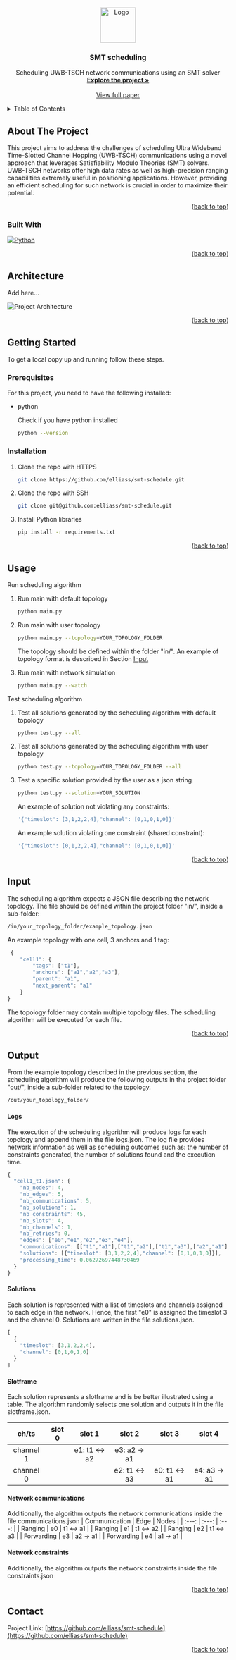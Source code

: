 <a name="readme-top"></a>

<!-- PROJECT LOGO -->
<br />
<div align="center">
  <a href="https://github.com/elliass/smt-schedule">
    <img src="images/logo.png" alt="Logo" width="80" height="80">
  </a>

<h3 align="center">SMT scheduling
</h3>

  <p align="center">
    Scheduling UWB-TSCH network communications using an SMT solver
    <br />
    <a href="https://github.com/elliass/smt-schedule/tree/master/src"><strong>Explore the project »</strong></a>
    <br />
    <br />
    <a href="https://www.overleaf.com/project/6453e380894b146dd444f6ff">View full paper</a>
  </p>
</div>



<!-- TABLE OF CONTENTS -->
<details>
  <summary>Table of Contents</summary>
  <ol>
    <li>
      <a href="#about-the-project">About The Project</a>
      <ul>
        <li><a href="#built-with">Built With</a></li>
      </ul>
    </li>
    <li><a href="#architecture">Architecture</a></li>
    <li>
      <a href="#getting-started">Getting Started</a>
      <ul>
        <li><a href="#prerequisites">Prerequisites</a></li>
        <li><a href="#installation">Installation</a></li>
      </ul>
    </li>
    <li><a href="#usage">Usage</a></li>
    <li><a href="#input">Input</a></li>
    <li><a href="#output">Output</a></li>
    <li><a href="#contact">Contact</a></li>
  </ol>
</details>



<!-- ABOUT THE PROJECT -->
## About The Project

This project aims to address the challenges of scheduling Ultra Wideband Time-Slotted Channel Hopping (UWB-TSCH) communications using a novel approach that leverages Satisfiability Modulo Theories (SMT) solvers. UWB-TSCH networks offer high data rates as well as high-precision ranging capabilities extremely useful in positioning applications. However, providing an efficient scheduling for such network is crucial in order to maximize their potential.

<p align="right">(<a href="#readme-top">back to top</a>)</p>



### Built With
[![Python][Python]][Python-url]

<p align="right">(<a href="#readme-top">back to top</a>)</p>



<!-- ARCHITECTURE -->
## Architecture

Add here...

![Project Architecture][project-architecture]


<p align="right">(<a href="#readme-top">back to top</a>)</p>



<!-- GETTING STARTED -->
## Getting Started

To get a local copy up and running follow these steps.

### Prerequisites

For this project, you need to have the following installed:
* python

  Check if you have python installed
  ```sh
  python --version
  ```

### Installation

1. Clone the repo with HTTPS
   ```sh
   git clone https://github.com/elliass/smt-schedule.git
   ```
2. Clone the repo with SSH
   ```sh
   git clone git@github.com:elliass/smt-schedule.git
   ```
3. Install Python libraries
   ```sh
   pip install -r requirements.txt
   ```

<p align="right">(<a href="#readme-top">back to top</a>)</p>



<!-- USAGE -->
## Usage

Run scheduling algorithm
1. Run main with default topology
   ```sh
   python main.py
   ```
2. Run main with user topology
   ```sh
   python main.py --topology=YOUR_TOPOLOGY_FOLDER
   ```

   The topology should be defined within the folder "in/". An example of topology format is described in Section <a href="#input"> Input</a>

3. Run main with network simulation
   ```sh
   python main.py --watch
   ```

Test scheduling algorithm
1. Test all solutions generated by the scheduling algorithm with default topology
   ```sh
   python test.py --all
   ```
2. Test all solutions generated by the scheduling algorithm with user topology
   ```sh
   python test.py --topology=YOUR_TOPOLOGY_FOLDER --all
   ```
3. Test a specific solution provided by the user as a json string
   ```sh
   python test.py --solution=YOUR_SOLUTION
   ```

   An example of solution not violating any constraints:
   ```js
   '{"timeslot": [3,1,2,2,4],"channel": [0,1,0,1,0]}'
   ```

   An example solution violating one constraint (shared constraint): 
   ```js
   '{"timeslot": [0,1,2,2,4],"channel": [0,1,0,1,0]}'
   ```

<p align="right">(<a href="#readme-top">back to top</a>)</p>



<!-- INPUT -->
## Input

The scheduling algorithm expects a JSON file describing the network topology. The file should be defined within the project folder "in/", inside a sub-folder:
   ```sh
   /in/your_topology_folder/example_topology.json
   ```

An example topology with one cell, 3 anchors and 1 tag: 

   ```js
    {
       "cell1": {
           "tags": ["t1"],
           "anchors": ["a1","a2","a3"],
           "parent": "a1",
           "next_parent": "a1"
       }
   }
   ```

The topology folder may contain multiple topology files. The scheduling algorithm will be executed for each file.

<p align="right">(<a href="#readme-top">back to top</a>)</p>



<!-- OUTPUT -->
## Output
From the example topology described in the previous section, the scheduling algorithm will produce the following outputs in the project folder "out/", inside a sub-folder related to the topology.
   ```sh
   /out/your_topology_folder/
   ```

#### Logs
The execution of the scheduling algorithm will produce logs for each topology and append them in the file logs.json. The log file provides network information as well as scheduling outcomes such as: the number of constraints generated, the number of solutions found and the execution time.

   ```js   
   {
     "cell1_t1.json": {
       "nb_nodes": 4,
       "nb_edges": 5,
       "nb_communications": 5,
       "nb_solutions": 1,
       "nb_constraints": 45,
       "nb_slots": 4,
       "nb_channels": 1,
       "nb_retries": 0,
       "edges": ["e0","e1","e2","e3","e4"],
       "communications": [["t1","a1"],["t1","a2"],["t1","a3"],["a2","a1"],["a3","a1"]],
       "solutions": [{"timeslot": [3,1,2,2,4],"channel": [0,1,0,1,0]}],
       "processing_time": 0.06272697448730469
     }
   }
   ```
  

#### Solutions
Each solution is represented with a list of timeslots and channels assigned to each edge in the network. Hence, the first "e0" is assigned the timeslot 3 and the channel 0. Solutions are written in the file solutions.json.

   ```js
   [
     {
       "timeslot": [3,1,2,2,4],
       "channel": [0,1,0,1,0]
     }
   ]
   ```


#### Slotframe
Each solution represents a slotframe and is be better illustrated using a table. The algorithm randomly selects one solution and outputs it in the file slotframe.json.

| ch/ts     | slot 0       | slot 1       | slot 2       | slot 3       | slot 4       |
| :---:     | :---:        | :---:        | :---:        | :---:        | :---:        |
| channel 1 |              | e1: t1 ↔ a2  | e3: a2 → a1  |              |              |
| channel 0 |              |              | e2: t1 ↔ a3  | e0: t1 ↔ a1  | e4: a3 → a1  |


#### Network communications
Additionally, the algorithm outputs the network communications inside the file communications.json
| Communication | Edge  | Nodes     |
| :---:         | :---: | :---:     |
| Ranging       | e0    | t1 ↔ a1   |
| Ranging       | e1    | t1 ↔ a2   |
| Ranging       | e2    | t1 ↔ a3   |
| Forwarding    | e3    | a2 → a1   |
| Forwarding    | e4    | a1 → a1   |


#### Network constraints
Additionally, the algorithm outputs the network constraints inside the file constraints.json


<p align="right">(<a href="#readme-top">back to top</a>)</p>



<!-- CONTACT -->
## Contact
Project Link: [https://github.com/elliass/smt-schedule](https://github.com/elliass/smt-schedule)

<p align="right">(<a href="#readme-top">back to top</a>)</p>



<!-- MARKDOWN LINKS & IMAGES -->
<!-- https://www.markdownguide.org/basic-syntax/#reference-style-links -->
[product-screenshot]: images/screenshot.png

[project-architecture]: images/architecture.png

[Python]: https://img.shields.io/badge/python-3670A0?style=for-the-badge&logo=python&logoColor=ffdd54
[Python-url]: https://www.python.org/